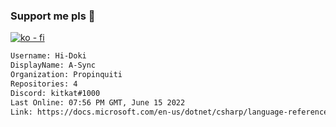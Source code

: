 ### Support me pls 🙏

[![ko - fi](https://ko-fi.com/img/githubbutton_sm.svg)](https://ko-fi.com/O5O4D6DP7)

  ```txt
  Username: Hi-Doki
  DisplayName: A-Sync
  Organization: Propinquiti
  Repositories: 4
  Discord: kitkat#1000
  Last Online: 07:56 PM GMT, June 15 2022
  Link: https://docs.microsoft.com/en-us/dotnet/csharp/language-reference/keywords/async
  ```       